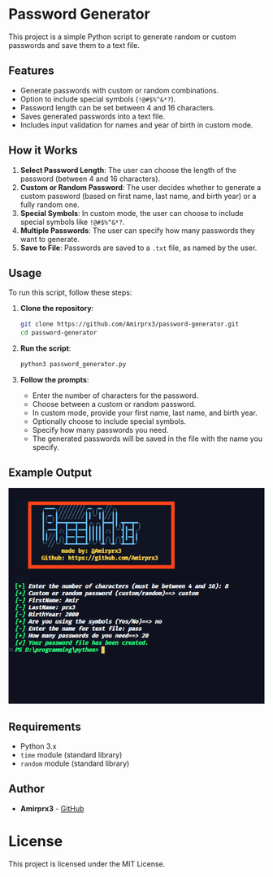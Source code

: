 # Password Generator

This project is a simple Python script to generate random or custom passwords and save them to a text file.

## Features

- Generate passwords with custom or random combinations.
- Option to include special symbols (`!@#$%^&*?`).
- Password length can be set between 4 and 16 characters.
- Saves generated passwords into a text file.
- Includes input validation for names and year of birth in custom mode.

## How it Works

1. **Select Password Length**: The user can choose the length of the password (between 4 and 16 characters).
2. **Custom or Random Password**: The user decides whether to generate a custom password (based on first name, last name, and birth year) or a fully random one.
3. **Special Symbols**: In custom mode, the user can choose to include special symbols like `!@#$%^&*?`.
4. **Multiple Passwords**: The user can specify how many passwords they want to generate.
5. **Save to File**: Passwords are saved to a `.txt` file, as named by the user.

## Usage

To run this script, follow these steps:

1. **Clone the repository**:
    ```bash
    git clone https://github.com/Amirprx3/password-generator.git
    cd password-generator
    ```

2. **Run the script**:
    ```bash
    python3 password_generator.py
    ```

3. **Follow the prompts**:
    - Enter the number of characters for the password.
    - Choose between a custom or random password.
    - In custom mode, provide your first name, last name, and birth year.
    - Optionally choose to include special symbols.
    - Specify how many passwords you need.
    - The generated passwords will be saved in the file with the name you specify.

## Example Output
![alt image](image.jpg)
## Requirements

- Python 3.x
- `time` module (standard library)
- `random` module (standard library)

## Author

- **Amirprx3** - [GitHub](https://github.com/Amirprx3)


# License
This project is licensed under the MIT License.
